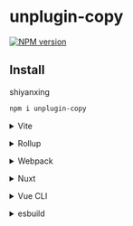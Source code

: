 # unplugin-copy

[![NPM version](https://img.shields.io/npm/v/unplugin-copy?color=a1b858&label=)](https://www.npmjs.com/package/unplugin-copy)

## Install
shiyanxing
```bash
npm i unplugin-copy
```

<details>
<summary>Vite</summary><br>

```ts
// vite.config.ts
import copy from 'unplugin-copy/vite'

export default defineConfig({
  plugins: [
    copy({
      src: './node_modules/vue/dist/*',
      dest: 'vue'
    }),
  ],
})
```
<br></details>

<details>
<summary>Rollup</summary><br>

```ts
// rollup.config.js
import copy from 'unplugin-copy/rollup'

export default {
  plugins: [
    copy({
      src: './node_modules/vue/dist/*',
      dest: 'vue'
    }),
  ],
}
```

<br></details>

<details>
<summary>Webpack</summary><br>

```ts
// webpack.config.js
module.exports = {
  /* ... */
  plugins: [
    copy({
      src: './node_modules/vue/dist/*',
      dest: 'vue'
    }),
  ]
}
```

<br></details>

<details>
<summary>Nuxt</summary><br>

```ts
// nuxt.config.js
export default {
  buildModules: [
    ['unplugin-copy/nuxt', {
      src: './node_modules/vue/dist/*',
      dest: 'vue'
    }],
  ],
}
```

> This module works for both Nuxt 2 and [Nuxt Vite](https://github.com/nuxt/vite)

<br></details>

<details>
<summary>Vue CLI</summary><br>

```ts
// vue.config.js
module.exports = {
  configureWebpack: {
    plugins: [
      require('unplugin-copy/webpack')(
        {
          src: './node_modules/vue/dist/*',
          dest: 'vue'
        },
      ),
    ],
  },
}
```

<br></details>

<details>
<summary>esbuild</summary><br>

```ts
// esbuild.config.js
import { build } from 'esbuild'
import copy from 'unplugin-copy/esbuild'

build({
  plugins: [
    copy({
      src: './node_modules/vue/dist/*',
      dest: 'vue'
    }),
  ],
})
```

<br></details>
